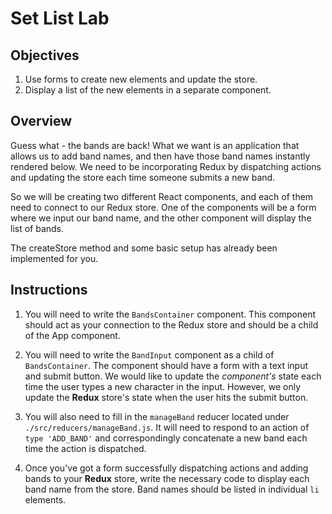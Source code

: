 # Set List Lab

## Objectives

1. Use forms to create new elements and update the store.
2. Display a list of the new elements in a separate component.

## Overview

Guess what - the bands are back! What we want is an application that allows us
to add band names, and then have those band names instantly rendered below. We
need to be incorporating Redux by dispatching actions and updating the store
each time someone submits a new band.

So we will be creating two different React components, and each of them need to
connect to our Redux store. One of the components will be a form where we input
our band name, and the other component will display the list of bands.

The createStore method and some basic setup has already been implemented for you.

## Instructions

1. You will need to write the `BandsContainer` component. This component should
act as your connection to the Redux store and should be a child of the App
component.

2. You will need to write the `BandInput` component as a child of
`BandsContainer`. The component should have a form with a text input and submit
button. We would like to update the *component's* state each time the user types
a new character in the input. However, we only update the __Redux__ store's
state when the user hits the submit button.

3. You will also need to fill in the `manageBand` reducer located under
`./src/reducers/manageBand.js`. It will need to respond to an action of `type
'ADD_BAND'` and correspondingly concatenate a new band each time the action is
dispatched.

4. Once you've got a form successfully dispatching actions and adding bands to
your __Redux__ store, write the necessary code to display each band name from
the store. Band names should be listed in individual `li` elements.
